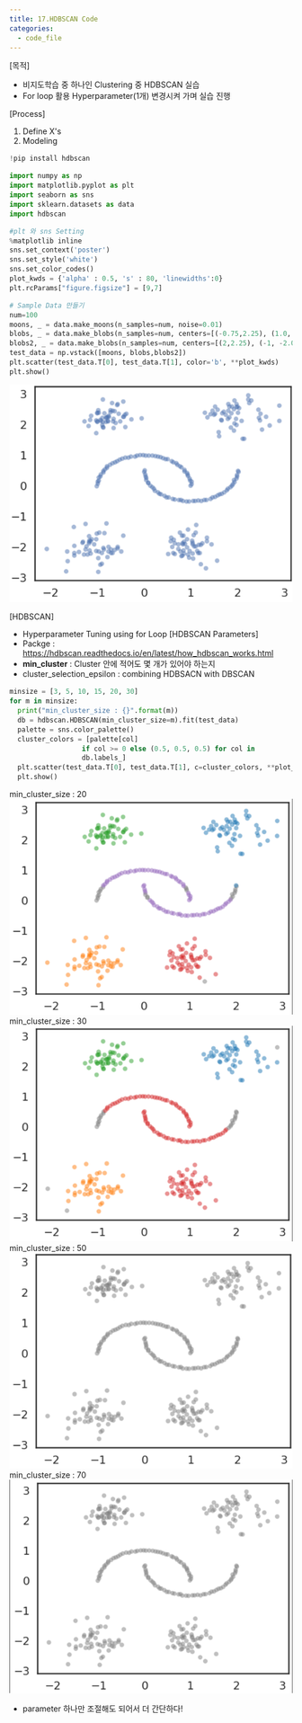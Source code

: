 ```yaml
---
title: 17.HDBSCAN Code
categories:
  - code_file
---
```


[목적]
  - 비지도학습 중 하나인 Clustering 중 HDBSCAN 실습
  - For loop 활용 Hyperparameter(1개) 변경시켜 가며 실습 진행

[Process]
  1. Define X's
  2. Modeling
  
  ```python
  !pip install hdbscan
```

  ```python
  import numpy as np
import matplotlib.pyplot as plt
import seaborn as sns
import sklearn.datasets as data
import hdbscan
```

  ```python
  #plt 와 sns Setting
%matplotlib inline
sns.set_context('poster')
sns.set_style('white')
sns.set_color_codes()
plot_kwds = {'alpha' : 0.5, 's' : 80, 'linewidths':0}
plt.rcParams["figure.figsize"] = [9,7]
```

  ```python
  # Sample Data 만들기
num=100
moons, _ = data.make_moons(n_samples=num, noise=0.01)
blobs, _ = data.make_blobs(n_samples=num, centers=[(-0.75,2.25), (1.0, -2.0)], cluster_std=0.25)
blobs2, _ = data.make_blobs(n_samples=num, centers=[(2,2.25), (-1, -2.0)], cluster_std=0.4)
test_data = np.vstack([moons, blobs,blobs2])
plt.scatter(test_data.T[0], test_data.T[1], color='b', **plot_kwds)
plt.show()
```
![image](https://github.com/code7ssage/code7ssage.github.io/blob/master/assets/attached%20file/Pasted%20image%2020240110172545.png?raw=true)

[HDBSCAN]
  - Hyperparameter Tuning using for Loop
[HDBSCAN Parameters]
  - Packge : https://hdbscan.readthedocs.io/en/latest/how_hdbscan_works.html
  - **min_cluster** : Cluster 안에 적어도 몇 개가 있어야 하는지
  - cluster_selection_epsilon : combining HDBSACN with DBSCAN
  
  ```python
  minsize = [3, 5, 10, 15, 20, 30]
for m in minsize:
    print("min_cluster_size : {}".format(m))
    db = hdbscan.HDBSCAN(min_cluster_size=m).fit(test_data)
    palette = sns.color_palette()
    cluster_colors = [palette[col]
                    if col >= 0 else (0.5, 0.5, 0.5) for col in
                    db.labels_]
    plt.scatter(test_data.T[0], test_data.T[1], c=cluster_colors, **plot_kwds)
    plt.show()
```
min_cluster_size : 20
![image](https://github.com/code7ssage/code7ssage.github.io/blob/master/assets/attached%20file/Pasted%20image%2020240110172723.png?raw=true)
min_cluster_size : 30
![image](https://github.com/code7ssage/code7ssage.github.io/blob/master/assets/attached%20file/Pasted%20image%2020240110172734.png?raw=true)
min_cluster_size : 50
![image](https://github.com/code7ssage/code7ssage.github.io/blob/master/assets/attached%20file/Pasted%20image%2020240110172757.png?raw=true)
min_cluster_size : 70
![image](https://github.com/code7ssage/code7ssage.github.io/blob/master/assets/attached%20file/Pasted%20image%2020240110172811.png?raw=true)
- parameter 하나만 조절해도 되어서 더 간단하다!